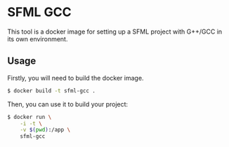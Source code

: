 # SFML GCC
This tool is a docker image for setting up a SFML project with G++/GCC in its own environment.

## Usage
Firstly, you will need to build the docker image.
```bash
$ docker build -t sfml-gcc .
```

Then, you can use it to build your project:
```bash
$ docker run \
    -i -t \
    -v $(pwd):/app \
    sfml-gcc
```